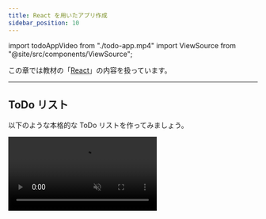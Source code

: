 ```yaml
---
title: React を用いたアプリ作成
sidebar_position: 10
---
```


import todoAppVideo from "./todo-app.mp4"
import ViewSource from "@site/src/components/ViewSource";

この章では教材の「[React](../../4-advanced/04-react/index.md)」の内容を扱っています。

---
## ToDo リスト

以下のような本格的な ToDo リストを作ってみましょう。

<video src={todoAppVideo} loop autoPlay muted controls />

- ToDo のカテゴリを自分で作成できます
- カテゴリごとにタスクを追加することができます
- ToDo の削除・編集ができます
- ToDo が完了したらチェックをつけることができます
- カテゴリを削除するとその配下にある ToDo も削除されます

### ヒント

以下ヒントです。

#### ヒント１

いきなりデザインも機能も同時に本格的にするのは複雑なので、まずは最小限の機能に焦点を絞るのがよいでしょう。手始めに、カテゴリなどは考えず ToDo を追加・削除・編集するアプリを作ってみましょう。

この教材の [React の章](../../4-advanced/04-react/index.md#課題-2)で簡単な ToDo アプリを実際に作っている箇所もあるので、そちらも参考にしてみましょう。

#### ヒント２

大まかにみれば、肝心の ToDo に関しては次のようなモデル（型）を用意すればよさそうです

```javascript
type Todo = {
  id: number, // ToDoのid
  category: string, // ToDoの属するカテゴリ
  content: string, // ToDoの内容
  isDone: boolean, // ToDoが完了しているかどうか
};
```

そして複数の ToDo をまとめてリストとして管理します。

```javascript
const [todos, setTodos] = useState<Todo[]>([]);

const addTodo = (newTodo: Todo) => {
    // todosを更新する操作
};

const updateTodoContent = (id: number, newContent: string) => {
    // todoの内容を更新する操作
};

const updateTodoIsDone = (id: number) => {
    // todoが完了したかを更新する操作
};

const removeTodo = (id: number) => {
    // todosを削除する操作
}
```

また、カテゴリもリストに格納して管理できます。

```javascript
const [categories, setCategories] = useState<string[]>([]);

const addCategory = (newCategory: string) => {
    // カテゴリを追加する操作
}

const removeCategory = (existingCategory: string) => {
    // カテゴリを削除する操作
}
```

### 解答例

以下解答例です。

<ViewSource url={import.meta.url} path="_sample" />
